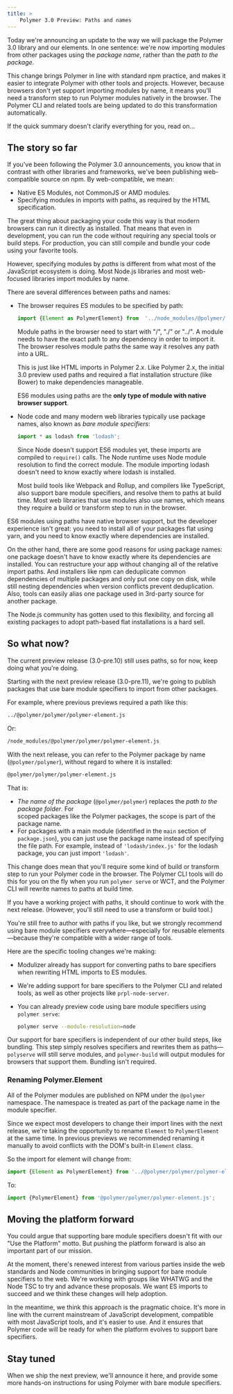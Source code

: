 ```yaml
---
title: >
    Polymer 3.0 Preview: Paths and names
---
```



Today we're announcing an update to the way we will package the Polymer 3.0 library and our elements. In one sentence: we're now importing modules from other packages using the _package name_, rather than the _path to the package_.

This change brings Polymer in line with standard npm practice, and makes it easier to integrate Polymer with other tools and projects. However, because browsers don't yet support importing modules by name, it means you'll need a transform step to run Polymer modules natively in the browser. The Polymer CLI and related tools are being updated to do this transformation automatically. 

If the quick summary doesn't clarify everything for you, read on...


## The story so far

If you've been following the Polymer 3.0 announcements, you know that in contrast with other libraries and frameworks, we've been publishing web-compatible source on npm. By web-compatible, we mean:



*   Native ES Modules, not CommonJS or AMD modules.
*   Specifying modules in imports with paths, as required by the HTML specification.

The great thing about packaging your code this way is that modern browsers can run it directly as installed. That means that even in development, you can run the code without requiring any special tools or build steps. For production, you can still compile and bundle your code using your favorite tools. 

However, specifying modules by _paths_ is different from what most of the JavaScript ecosystem is doing. Most Node.js libraries and most web-focused libraries import modules by name. 

There are several differences between paths and names:



*   The browser requires ES modules to be specified by path:

    ```js
    import {Element as PolymerElement} from  '../node_modules/@polymer/polymer/polymer-element.js';
    ```

    Module paths in the browser need to start with "/", "./" or "../". A module needs to have the exact path to any dependency in order to import it. The browser resolves module paths the same way it resolves any path into a URL. 

    This is just like HTML imports in Polymer 2.x. Like Polymer 2.x, the initial 3.0 preview used paths and required a flat installation structure (like Bower) to make dependencies manageable.

	ES6 modules using paths are the **only type of module with native browser support**.


*   Node code and many modern web libraries typically use package names, also known as _bare module specifiers_:

    ```js
    import * as lodash from 'lodash';
    ```

    Since Node doesn't support ES6 modules yet, these imports are compiled to `require()` calls. The Node runtime uses Node module resolution to find the correct module. The module importing lodash doesn't need to know exactly where lodash is installed.

    Most build tools like Webpack and Rollup, and compilers like TypeScript, also support bare module specifiers, and resolve them to paths at build time. Most web libraries that use modules also use names, which means they require a build or transform step to run in the browser.


ES6 modules using paths have native browser support, but the developer experience isn't great: you need to install all of your packages flat using yarn, and you need to know exactly where dependencies are installed.

On the other hand, there are some good reasons for using package names: one package doesn't have to know exactly where its dependencies are installed. You can restructure your app without changing all of the relative import paths. And installers like npm can deduplicate common dependencies of multiple packages and only put one copy on disk, while still nesting dependencies when version conflicts prevent deduplication. Also, tools can easily alias one package used in 3rd-party source for another package.

The Node.js community has gotten used to this flexibility, and forcing all existing packages to adopt path-based flat installations is a hard sell.  


## So what now?

The current preview release (3.0-pre.10) still uses paths, so for now, keep doing what you're doing.

Starting with the next preview release (3.0-pre.11), we're going to publish packages that use bare module specifiers to import from other packages.

For example, where previous previews required a path like this:


```bash
../@polymer/polymer/polymer-element.js
```


Or:


```bash
/node_modules/@polymer/polymer/polymer-element.js
```


With the next release, you can refer to the Polymer package by name (`@polymer/polymer`), without regard to where it is installed:


```bash
@polymer/polymer/polymer-element.js
```


That is:



*   _The name of the package_ (`@polymer/polymer`) replaces the _path to the package folder_. For   
    scoped packages like the Polymer packages, the scope is part of the package name.
*   For packages with a main module (identified in the `main` section of `package.json`), you can 
    just use the package name instead of specifying the file path. For example, instead of 
    `'lodash/index.js'` for the lodash package, you can just import `'lodash'`.

This change does mean that you'll require some kind of build or transform step to run your Polymer code in the browser. The Polymer CLI tools will do this for you on the fly when you run `polymer serve` or WCT, and the Polymer CLI will rewrite names to paths at build time. 

If you have a working project with paths, it should continue to work with the next release. (However, you'll still need to use a transform or build tool.)

You're still free to author with paths if you like, but we strongly recommend using bare module specifiers everywhere—especially for reusable elements—because they're compatible with a wider range of tools.

Here are the specific tooling changes we're making:



*   Modulizer already has support for converting paths to bare specifiers when rewriting HTML 
    imports to ES modules.
*   We're adding support for bare specifiers to the Polymer CLI and related tools, as well as 
    other projects like `prpl-node-server`.
*   You can already preview code using bare module specifiers using `polymer serve`: 
    
    ```bash
    polymer serve --module-resolution=node
    ```

Our support for bare specifiers is independent of our other build steps, like bundling. This step simply resolves specifiers and rewrites them as paths—`polyserve` will still serve modules, and `polymer-build` will output modules for browsers that support them. Bundling isn't required. 


### Renaming Polymer.Element

All of the Polymer modules are published on NPM under the `@polymer` namespace. The namespace is treated as part of the package name in the module specifier.

Since we expect most developers to change their import lines with the next release, we're taking the opportunity to rename `Element` to `PolymerElement` at the same time. In previous previews we recommended renaming it manually to avoid conflicts with the DOM's built-in `Element` class. 

So the import for element will change from:


```js
import {Element as PolymerElement} from '../@polymer/polymer/polymer-element.js';
```


To:


```js
import {PolymerElement} from '@polymer/polymer/polymer-element.js';
```



## Moving the platform forward

You could argue that supporting bare module specifiers doesn't fit with our "Use the Platform" motto. But pushing the platform forward is also an important part of our mission.

At the moment, there's renewed interest from various parties inside the web standards and Node communities in bringing support for bare module specifiers to the web. We're working with groups like WHATWG and the Node TSC to try and advance these proposals. We want ES imports to succeed and we think these changes will help adoption.

In the meantime, we think this approach is the pragmatic choice. It's more in line with the current mainstream of JavaScript development, compatible with most JavaScript tools, and it's easier to use. And it ensures that Polymer code will be ready for when the platform evolves to support bare specifiers.


## Stay tuned

When we ship the next preview, we'll announce it here, and provide some more hands-on instructions for using Polymer with bare module specifiers.

